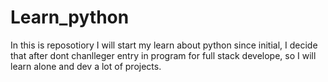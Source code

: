# Learn_python
In this is reposotiory I will start my learn about python since initial, I decide that after dont chanlleger entry in program for full stack develope, so I will learn alone and dev a lot of projects.
